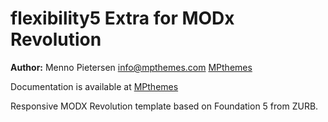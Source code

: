 flexibility5 Extra for MODx Revolution
=======================================


**Author:** Menno Pietersen info@mpthemes.com [MPthemes](http://mpthemes.com)

Documentation is available at [MPthemes](https://github.com/DESIGNfromWITHIN/flexibility5/blob/master/README.md)

Responsive MODX Revolution template based on Foundation 5 from ZURB.
